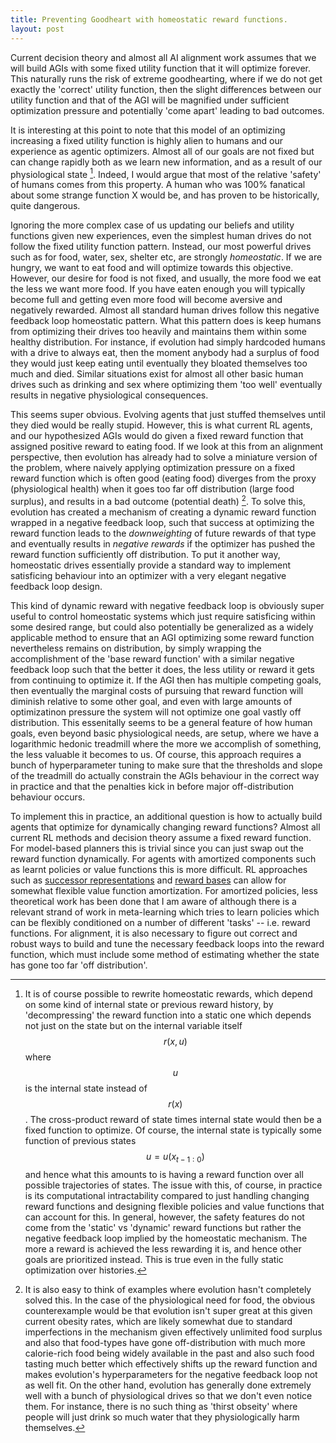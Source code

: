 ```yaml
---
title: Preventing Goodheart with homeostatic reward functions.
layout: post
---
```



Current decision theory and almost all AI alignment work assumes that we will build AGIs with some fixed utility function that it will optimize forever. This naturally runs the risk of extreme goodhearting, where if we do not get exactly the 'correct' utility function, then the slight differences between our utility function and that of the AGI will be magnified under sufficient optimization pressure and potentially 'come apart' leading to bad outcomes. 

It is interesting at this point to note that this model of an optimizing increasing a fixed utility function is highly alien to humans and our experience as agentic optimizers. Almost all of our goals are not fixed but can change rapidly both as we learn new information, and as a result of our physiological state [^1]. Indeed, I would argue that most of the relative 'safety' of humans comes from this property. A human who was 100% fanatical about some strange function X would be, and has proven to be historically, quite dangerous.

Ignoring the more complex case of us updating our beliefs and utility functions given new experiences, even the simplest human drives do not follow the fixed utility function pattern. Instead, our most powerful drives such as for food, water, sex, shelter etc, are strongly *homeostatic*. If we are hungry, we want to eat food and will optimize towards this objective. However, our desire for food is not fixed, and usually, the more food we eat the less we want more food. If you have eaten enough you will typically become full and getting even more food will become aversive and negatively rewarded. Almost all standard human drives follow this negative feedback loop homeostatic pattern. What this pattern does is keep humans from optimizing their drives too heavily and maintains them within some healthy distribution. For instance, if evolution had simply hardcoded humans with a drive to always eat, then the moment anybody had a surplus of food they would just keep eating until eventually they bloated themselves too much and died. Similar situations exist for almost all other basic human drives such as drinking and sex where optimizing them 'too well' eventually results in negative physiological consequences.

This seems super obvious. Evolving agents that just stuffed themselves until they died would be really stupid. However, this is what current RL agents, and our hypothesized AGIs would do given a fixed reward function that assigned positive reward to eating food. If we look at this from an alignment perspective, then evolution has already had to solve a miniature version of the problem, where naively applying optimization pressure on a fixed reward function which is often good (eating food) diverges from the proxy (physiological health) when it goes too far off distribution (large food surplus), and results in a bad outcome (potential death) [^2]. To solve this, evolution has created a mechanism of creating a dynamic reward function wrapped in a negative feedback loop, such that success at optimizing the reward function leads to the *downweighting* of future rewards of that type and eventually results in *negative rewards* if the optimizer has pushed the reward function sufficiently off distribution. To put it another way, homeostatic drives essentially provide a standard way to implement satisficing behaviour into an optimizer with a very elegant negative feedback loop design. 

This kind of dynamic reward with negative feedback loop is obviously super useful to control homeostatic systems which just require satisficing within some desired range, but could also potentially be generalized as a widely applicable method to ensure that an AGI optimizing some reward function nevertheless remains on distribution, by simply wrapping the accomplishment of the 'base reward function' with a similar negative feedback loop such that the better it does, the less utility or reward it gets from continuing to optimize it. If the AGI then has multiple competing goals, then eventually the marginal costs of pursuing that reward function will diminish relative to some other goal, and even with large amounts of optimizatinon pressure the system will not optimize one goal vastly off distribution. This essenitally seems to be a general feature of how human goals, even beyond basic physiological needs, are setup, where we have a logarithmic hedonic treadmill where the more we accomplish of something, the less valuable it becomes to us. Of course, this approach requires a bunch of hyperparameter tuning to make sure that the thresholds and slope of the treadmill do actually constrain the AGIs behaviour in the correct way in practice and that the penalties kick in before major off-distribution behaviour occurs.

To implement this in practice, an additional question is how to actually build agents that optimize for dynamically changing reward functions? Almost all current RL methods and decision theory assume a fixed reward function. For model-based planners this is trivial since you can just swap out the reward function dynamically. For agents with amortized components such as learnt policies or value functions this is more difficult. RL approaches such as [successor representations](https://ieeexplore.ieee.org/abstract/document/6795455) and [reward bases](https://www.biorxiv.org/content/biorxiv/early/2022/04/14/2022.04.14.488361.full.pdf) can allow for somewhat flexible value function amortization. For amortized policies, less theoretical work has been done that I am aware of although there is a relevant strand of work in meta-learning which tries to learn policies which can be flexibly conditioned on a number of different 'tasks' -- i.e. reward functions. For alignment, it is also necessary to figure out correct and robust ways to build and tune the necessary feedback loops into the reward function, which must include some method of estimating whether the state has gone too far 'off distribution'. 

[^1]: It is of course possible to rewrite homeostatic rewards, which depend on some kind of internal state or previous reward history, by 'decompressing' the reward function into a static one which depends not just on the state but on the internal variable itself $$r(x,u)$$ where $$u$$ is the internal state instead of $$r(x)$$. The cross-product reward of state times internal state would then be a fixed function to optimize. Of course, the internal state is typically some function of previous states $$u = u(x_{t-1:0})$$ and hence what this amounts to is having a reward function over all possible trajectories of states. The issue with this, of course, in practice is its computational intractability compared to just handling changing reward functions and designing flexible policies and value functions that can account for this. In general, however, the safety features do not come from the 'static' vs 'dynamic' reward functions but rather the negative feedback loop implied by the homeostatic mechanism. The more a reward is achieved the less rewarding it is, and hence other goals are prioritized instead. This is true even in the fully static optimization over histories. 

[^2]: It is also easy to think of examples where evolution hasn't completely solved this. In the case of the physiological need for food, the obvious counterexample would be that evolution isn't super great at this given current obesity rates, which are likely somewhat due to standard imperfections in the mechanism given effectively unlimited food surplus and also that food-types have gone off-distribution with much more calorie-rich food being widely available in the past and also such food tasting much better which effectively shifts up the reward function and makes evolution's hyperparameters for the negative feedback loop not as well fit. On the other hand, evolution has generally done extremely well with a bunch of physiological drives so that we don't even notice them. For instance, there is no such thing as 'thirst obseity' where people will just drink so much water that they physiologically harm themselves. 

